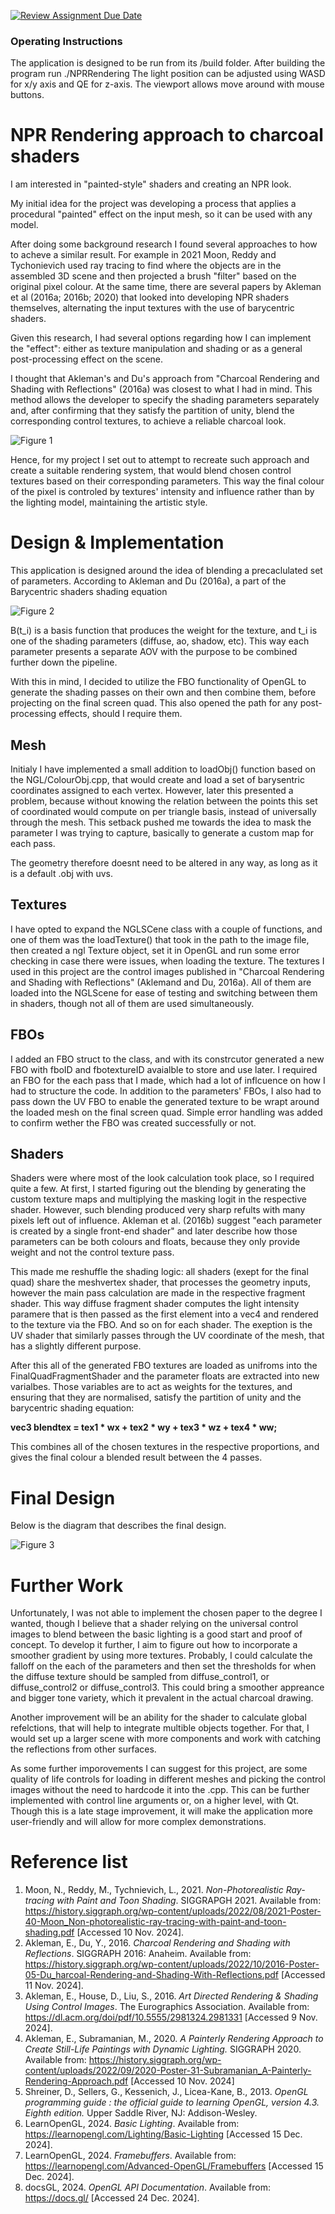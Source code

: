 [![Review Assignment Due Date](https://classroom.github.com/assets/deadline-readme-button-22041afd0340ce965d47ae6ef1cefeee28c7c493a6346c4f15d667ab976d596c.svg)](https://classroom.github.com/a/RM1pL2Qm)

### Operating Instructions

The application is designed to be run from its /build folder.
After building the program run ./NPRRendering
The light position can be adjusted using WASD for x/y axis and QE for z-axis.
The viewport allows move around with mouse buttons. 

# NPR Rendering approach to charcoal shaders
 
I am interested in "painted-style" shaders and creating an NPR look. 

My initial idea for the project was developing a process that applies a procedural "painted" effect on the input mesh, so it can be used with any model. 

After doing some background research I found several approaches to how to acheve a similar result. For example in 2021 Moon, Reddy and Tychonievich used ray tracing to find where the objects are in the assembled 3D scene and then projected a brush "filter" based on the original pixel colour. At the same time, there are several papers by Akleman et al (2016a; 2016b; 2020) that looked into developing NPR shaders themselves, alternating the input textures with the use of barycentric shaders.

Given this research, I had several options regarding how I can implement the "effect": either as texture manipulation and shading or as a general post-processing effect on the scene. 

I thought that Akleman's and Du's approach from "Charcoal Rendering and Shading with Reflections" (2016a) was closest to what I had in mind. This method allows the developer to specify the shading parameters separately and, after confirming that they satisfy the partition of unity, blend the corresponding control textures, to achieve a reliable charcoal look. 

![Figure 1](CharcoalShader.png)

Hence, for my project I set out to attempt to recreate such approach and create a suitable rendering system, that would blend chosen control textures based on their corresponding parameters. This way the final colour of the pixel is controled by textures' intensity and influence rather than by the lighting model, maintaining the artistic style. 

# Design & Implementation

This application is designed around the idea of blending a precaclulated set of parameters. According to Akleman and Du (2016a), a part of the Barycentric shaders shading equation 

![Figure 2](BaryShader.png)

B(t_i) is a basis function that produces the weight for the texture, and t_i is one of the shading parameters (diffuse, ao, shadow, etc). This way each parameter presents a separate AOV with the purpose to be combined further down the pipeline. 

With this in mind, I decided to utilize the FBO functionality of OpenGL to generate the shading passes on their own and then combine them, before projecting on the final screen quad. This also opened the path for any post-processing effects, should I require them.

## Mesh

Initialy I have implemented a small addition to loadObj() function based on the NGL/ColourObj.cpp, that would create and load a set of barysentric coordinates assigned to each vertex. However, later this presented a problem, because without knowing the relation between the points this set of coordinated would compute on per triangle basis, instead of universally through the mesh. This setback pushed me towards the idea to mask the parameter I was trying to capture, basically to generate a custom map for each pass.

The geometry therefore doesnt need to be altered in any way, as long as it is a default .obj with uvs. 

## Textures 

I have opted to expand the NGLSCene class with a couple of functions, and one of them was the loadTexture() that took in the path to the image file, then created a ngl Texture object, set it in OpenGL and run some error checking in case there were issues, when loading the texture.
The textures I used in this project are the control images published in "Charcoal Rendering and Shading with Reflections" (Aklemand and Du, 2016a). All of them are loaded into the NGLScene for ease of testing and switching between them in shaders, though not all of them are used simultaneously. 

## FBOs 

I added an FBO struct to the class, and with its constrcutor generated a new FBO with fboID and fbotextureID avaialble to store and use later. I required an FBO for the each pass that I made, which had a lot of inflcuence on how I had to structure the code. 
In addition to the parameters' FBOs, I also had to pass down the UV FBO to enable the generated texture to be wrapt around the loaded mesh on the final screen quad. Simple error handling was added to confirm wether the FBO was created successfully or not.

## Shaders

Shaders were where most of the look calculation took place, so I required quite a few. At first, I started figuring out the blending by generating the custom texture maps and multiplying the masking logit in the respective shader. However, such blending produced very sharp refults with many pixels left out of influence. Akleman et al. (2016b) suggest "each parameter is created by a single front-end shader" and later describe how those parameters can be both colours and floats, because they only provide weight and not the control texture pass.

This made me reshuffle the shading logic: all shaders (exept for the final quad) share the meshvertex shader, that processes the geometry inputs, however the main pass calculation are made in the respective fragment shader. This way diffuse fragment shader computes the light intensity paramere that is then passed as the first element into a vec4 and rendered to the texture via the FBO. And so on for each shader. The exeption is the UV shader that similarly passes through the UV coordinate of the mesh, that has a slightly different purpose.

After this all of the generated FBO textures are loaded as unifroms into the FinalQuadFragmentShader and the parameter floats are extracted into new varialbes. 
Those variables are to act as weights for the textures, and ensuring that they are normalised, satisfy the partition of unity and the barycentric shading equation:

**vec3 blendtex = tex1 * wx + tex2 * wy + tex3 * wz + tex4 * ww;**

This combines all of the chosen textures in the respective proportions, and gives the final colour a blended result between the 4 passes.   

# Final Design 

Below is the diagram that describes the final design.

![Figure 3](DesignDiagram.png)

# Further Work

Unfortunately, I was not able to implement the chosen paper to the degree I wanted, though I believe that a shader relying on the universal control images to blend between the basic lighting is a good start and proof of concept. To develop it further, I aim to figure out how to incorporate a smoother gradient by using more textures. Probably, I could calculate the falloff on the each of the parameters and then set the thresholds for when the diffuse texture should be sampled from diffuse_control1, or diffuse_control2 or diffuse_control3. This could bring a smoother appreance and bigger tone variety, which it prevalent in the actual charcoal drawing. 

Another improvement will be an ability for the shader to calculate global refelctions, that will help to integrate multible objects together. For that, I would set up a larger scene with more components and work with catching the reflections from other surfaces.

As some further imporovements I can suggest for this project, are some quality of life controls for loading in different meshes and picking the control images without the need to hardcode it into the .cpp. This can be further implemented with control line arguments or, on a higher level, with Qt. Though this is a late stage improvement, it will make the application more user-friendly and will allow for more complex demonstrations. 

# Reference list 
1. Moon, N., Reddy, M., Tychnievich, L., 2021. *Non-Photorealistic Ray-tracing with Paint and Toon Shading*. SIGGRAPGH 2021. Available from: https://history.siggraph.org/wp-content/uploads/2022/08/2021-Poster-40-Moon_Non-photorealistic-ray-tracing-with-paint-and-toon-shading.pdf [Accessed 10 Nov. 2024].
2. Akleman, E., Du, Y., 2016. *Charcoal Rendering and Shading with Reflections*. SIGGRAPH 2016: Anaheim. Available from: https://history.siggraph.org/wp-content/uploads/2022/10/2016-Poster-05-Du_harcoal-Rendering-and-Shading-With-Reflections.pdf [Accessed 11 Nov. 2024].
3. Akleman, E., House, D., Liu, S., 2016. *Art Directed Rendering & Shading Using Control Images*. The Eurographics Association. Available from: https://dl.acm.org/doi/pdf/10.5555/2981324.2981331 [Accessed 9 Nov. 2024].
4. Akleman, E., Subramanian, M., 2020. *A Painterly Rendering Approach to Create Still-Life Paintings with Dynamic Lighting.* SIGGRAPH 2020. Available from: https://history.siggraph.org/wp-content/uploads/2022/09/2020-Poster-31-Subramanian_A-Painterly-Rendering-Approach.pdf [Accessed 10 Nov. 2024]
5. Shreiner, D., Sellers, G., Kessenich, J., Licea-Kane, B., 2013. *OpenGL programming guide : the official guide to learning OpenGL, version 4.3. Eighth edition.* Upper Saddle River, NJ: Addison-Wesley.
6. LearnOpenGL, 2024. *Basic Lighting*. Available from: https://learnopengl.com/Lighting/Basic-Lighting [Accessed 15 Dec. 2024].
7. LearnOpenGL, 2024. *Framebuffers*. Available from: https://learnopengl.com/Advanced-OpenGL/Framebuffers [Accessed 15 Dec. 2024].
7. docsGL, 2024. *OpenGL API Documentation*. Available from: https://docs.gl/ [Accessed 24 Dec. 2024].
